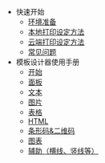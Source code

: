 * 快速开始
  * [环境准备](/ProjectDocs/环境准备.md)
  * [本地打印设定方法](/ProjectDocs/本地打印设定方法.md)
  * [云端打印设定方法](/ProjectDocs/云端打印设定方法.md)
  * [常见问题](/ProjectDocs/常见问题.md)
* 模板设计器使用手册
  * [开始](/ProjectDocs/开始.md)
  * [面板](/ProjectDocs/面板.md)
  * [文本](/ProjectDocs/文本.md)
  * [图片](/ProjectDocs/图片.md)
  * [表格](/ProjectDocs/表格.md)
  * [HTML](/ProjectDocs/HTML.md)
  * [条形码&二维码](/ProjectDocs/条形码&二维码.md)
  * [图表](/ProjectDocs/图表.md)
  * [辅助（横线、竖线等）](/ProjectDocs/辅助(横线、竖线等).md)

